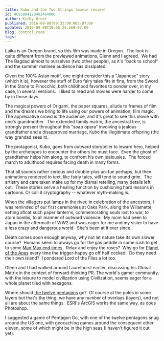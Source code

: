 ```yaml
---
title: Kubo and the Two Strings (movie review)
id: 4695804128482464000
author: Kirby Urner
published: 2016-09-08T09:33:00.002-07:00
updated: 2016-09-08T10:06:29.569-07:00
blog: control_room
tags: 
---
```


Laika is an Oregon brand, so this film was made in Oregon.  The look is quite different from the previewed animations, Glenn and I agreed.  We had The Bagdad almost to ourselves (two other people), as it's "back to school" and the summer matinee audience has dissipated.

Given the 100% Asian motif, one might consider this a "Japanese" story (which it is), however the stuff of Euro fairy tales fits in fine, from the Sword in the Stone to Pinocchio, both childhood favorites to ponder over, in my case, in several versions.  I liked to read and movies were harder to come by in those days.

The magical powers of Origami, the paper squares, allude to frames of film and the dreams we bring to life using our powers of animation, film magic.  The appreciative crowd is the audience, and it's great to see this movie with one's grandmother.  The extended family matrix, the ancestral tree, is strongly present throughout this "soap opera" involving a jealous grandfather and a disapproved marriage, Kubo the illegitimate offspring (the way grandad sees it).

The protagonist, Kubo, goes from outward storyteller to inward hero, helped by the archetypes to encounter the others he must face.  Even the ghost of grandfather helps him along, to confront his own jealousies.  The forced march to adulthood requires facing death in many forms.

That all sounds rather serious and double-plus un-fun perhaps, but then animations rendered to text, like fairly tales, will tend to sound grim.  The artistry and care taken make up for my dismal retelling, many details left out.  These stories serve a healing function by cushioning hard lessons in cartoons. Or call it cryptography -- whatever myth-making is.

When the villagers put lamps in the river, in celebration of the ancestors, I was reminded of our first ceremonies at Oaks Park, along the Willamette, setting afloat such paper lanterns, commemorating souls lost to war, to atom bombs, to all manner of outward violence.  My mom had been to Japan in the aftermath of WW2 and was eager for me and my sister to have a less crazy and dangerous world.  She's been at it ever since.

Death comes soon enough anyway, why not let nature take its own slower course?  Humans seem to always go for the gas peddle in some rush to get to some [Mad Max end times](http://worldgame.blogspot.com/2015/05/mad-max-fury-road-movie-review.html).  Relax and enjoy the roses?  Why go for [Planet of the Apes](http://controlroom.blogspot.com/2014/07/dawn-of-planet-of-apes-movie-review.html) every time the trigger-happy go off half cocked.  Do they need their own island?  I pondered Lord of the Flies a lot too.

Glenn and I had walked around Laurelhurst earlier, discussing his Global Matrix in the context of forward-thinking PR. The world's gamer community, with the leisure to model civilization using Civilization, seems eager for a whole planet tiled with hexagons. 

Where should [the twelve pentagons](http://worldgame.blogspot.com/2016/08/hp4e-continued.html) go?  Of course at the poles in some layers but that's the thing, we have any number of overlays (layers), and not all are about the same things.  ESRI's ArcGIS works the same way, as does Photoshop.

I suggested a game of Pentagon Go, with one of the twelve pentagons snug around the US one, with geocaching games around the consequent other eleven, some of which might be in the high seas (I haven't figured it out yet).